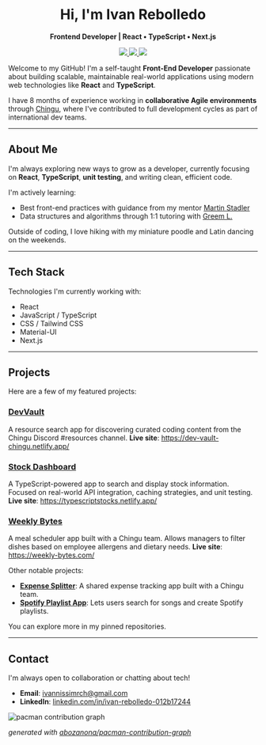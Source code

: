 <h1 align="center">Hi, I'm Ivan Rebolledo</h1>

<p align="center">
  <b>Frontend Developer | React • TypeScript • Next.js</b>  
</p>

<p align="center">
  <a href="https://ivanrebolledo.dev">
    <img src="https://img.shields.io/badge/Portfolio-ivanrebolledo.dev-blue?style=flat&logo=googlechrome" />
  </a>
  <a href="https://linkedin.com/in/ivan-rebolledo-012b17244">
    <img src="https://img.shields.io/badge/LinkedIn-blue?style=flat&logo=linkedin" />
  </a>
  <a href="mailto:ivannissimrch@gmail.com">
    <img src="https://img.shields.io/badge/Email-ivannissimrch@gmail.com-red?style=flat&logo=gmail" />
  </a>
</p>

Welcome to my GitHub! I'm a self-taught **Front-End Developer** passionate about building scalable, maintainable real-world applications using modern web technologies like **React** and **TypeScript**.

I have 8 months of experience working in **collaborative Agile environments** through [Chingu](https://www.chingu.io/), where I've contributed to full development cycles as part of international dev teams.

---

## About Me

I'm always exploring new ways to grow as a developer, currently focusing on **React**, **TypeScript**, **unit testing**, and writing clean, efficient code.

I'm actively learning:

- Best front-end practices with guidance from my mentor [Martin Stadler](https://mentorcruise.com/mentor/martinstadler/)
- Data structures and algorithms through 1:1 tutoring with [Greem L.](https://www.wyzant.com/match/tutor/89018372)

Outside of coding, I love hiking with my miniature poodle and Latin dancing on the weekends.

---

## Tech Stack

Technologies I'm currently working with:

- React
- JavaScript / TypeScript
- CSS / Tailwind CSS
- Material-UI
- Next.js

---

## Projects

Here are a few of my featured projects:

### [DevVault](https://github.com/chingu-voyages/V55-tier2-team-24)

A resource search app for discovering curated coding content from the Chingu Discord #resources channel.
**Live site**: https://dev-vault-chingu.netlify.app/

### [Stock Dashboard](https://github.com/ivannissimrch/stockDashBoard)

A TypeScript-powered app to search and display stock information. Focused on real-world API integration, caching strategies, and unit testing.  
**Live site**: https://typescriptstocks.netlify.app/

### [Weekly Bytes](https://github.com/ivannissimrch/weeklyBytes)

A meal scheduler app built with a Chingu team. Allows managers to filter dishes based on employee allergens and dietary needs.
**Live site**: https://weekly-bytes.com/

Other notable projects:

- **[Expense Splitter](https://github.com/ivannissimrch/expenseSplitter)**: A shared expense tracking app built with a Chingu team.
- **[Spotify Playlist App](https://github.com/ivannissimrch/typeScriptPlayList)**: Lets users search for songs and create Spotify playlists.

You can explore more in my pinned repositories.

---

## Contact

I'm always open to collaboration or chatting about tech!

- **Email**: [ivannissimrch@gmail.com](mailto:ivannissimrch@gmail.com)
- **LinkedIn**: [linkedin.com/in/ivan-rebolledo-012b17244](https://www.linkedin.com/in/ivan-rebolledo-012b17244/)

<picture>
  <source media="(prefers-color-scheme: dark)" srcset="https://raw.githubusercontent.com/[ivannissimrch]/[ivannissimrch]/output/pacman-contribution-graph-dark.svg">
  <source media="(prefers-color-scheme: light)" srcset="https://raw.githubusercontent.com/[ivannissimrch]/[ivannissimrch]/output/pacman-contribution-graph.svg">
  <img alt="pacman contribution graph" src="https://raw.githubusercontent.com/[ivannissimrch]/[ivannissimrch]/output/pacman-contribution-graph.svg">
</picture>

_generated with [abozanona/pacman-contribution-graph](https://abozanona.github.io/pacman-contribution-graph/)_
